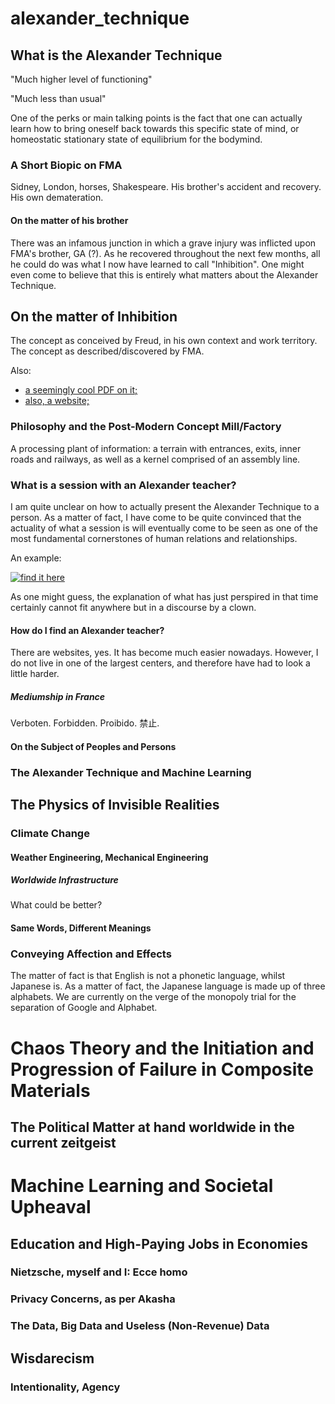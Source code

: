 # alexander_technique

## What is the Alexander Technique

"Much higher level of functioning"

"Much less than usual"

One of the perks or main talking points is the fact that one can actually learn how to bring oneself back towards this specific state of mind, or homeostatic stationary state of equilibrium for the bodymind.

### A Short Biopic on FMA

Sidney, London, horses, Shakespeare. His brother's accident and recovery. His own demateration.

#### On the matter of his brother

There was an infamous junction in which a grave injury was inflicted upon FMA's brother, GA (?). As he recovered throughout the next few months, all he could do was what I now have learned to call "Inhibition". One might even come to believe that this is entirely what matters about the Alexander Technique.

## On the matter of Inhibition

The concept as conceived by Freud, in his own context and work territory. The concept as described/discovered by FMA.

Also:

- [a seemingly cool PDF on it;](https://www.alexandertechniquescience.com/wp-content/uploads/2021/04/AJ28_Patrick-Johnson_The-Science-of-Inhibition-and-End-gaining_final-check.pdf)
- [also, a website;](https://functionalawareness.org/fm-alexanders-principle-of-inhibition/)

### Philosophy and the Post-Modern Concept Mill/Factory

A processing plant of information: a terrain with entrances, exits, inner roads and railways, as well as a kernel comprised of an assembly line.

### What is a session with an Alexander teacher?

I am quite unclear on how to actually present the Alexander Technique to a person. As a matter of fact, I have come to be quite convinced that the actuality of what a session is will eventually come to be seen as one of the most fundamental cornerstones of human relations and relationships.

An example:

[![find it here](https://img.youtube.com/vi/nsr2zHH0Dfg/0.jpg)](https://www.youtube.com/watch?v=nsr2zHH0Dfg)

As one might guess, the explanation of what has just perspired in that time certainly cannot fit anywhere but in a discourse by a clown.

#### How do I find an Alexander teacher?

There are websites, yes. It has become much easier nowadays. However, I do not live in one of the largest centers, and therefore have had to look a little harder.

##### Mediumship in France

Verboten. Forbidden. Proibido. 禁止.

#### On the Subject of Peoples and Persons

### The Alexander Technique and Machine Learning

## The Physics of Invisible Realities

### Climate Change

#### Weather Engineering, Mechanical Engineering

##### Worldwide Infrastructure

What could be better?

#### Same Words, Different Meanings

### Conveying Affection and Effects

The matter of fact is that English is not a phonetic language, whilst Japanese is. As a matter of fact, the Japanese language is made up of three alphabets.
We are currently on the verge of the monopoly trial for the separation of Google and Alphabet.

# Chaos Theory and the Initiation and Progression of Failure in Composite Materials

## The Political Matter at hand worldwide in the current zeitgeist

# Machine Learning and Societal Upheaval

## Education and High-Paying Jobs in Economies

### Nietzsche, myself and I: Ecce homo



### Privacy Concerns, as per Akasha

### The Data, Big Data and Useless (Non-Revenue) Data

## Wisdarecism

### Intentionality, Agency

